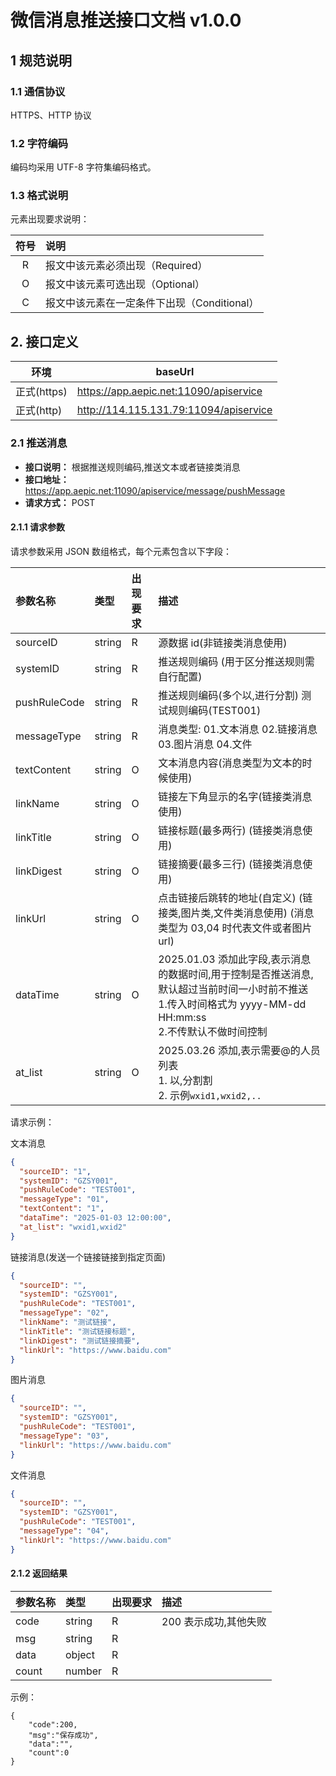 # 微信消息推送接口文档 v1.0.0

## 1 规范说明

### 1.1 通信协议

HTTPS、HTTP 协议

### 1.2 字符编码

编码均采用 UTF-8 字符集编码格式。

### 1.3 格式说明

元素出现要求说明：

| 符号 | 说明                                        |
| :--: | :------------------------------------------ |
|  R   | 报文中该元素必须出现（Required）            |
|  O   | 报文中该元素可选出现（Optional）            |
|  C   | 报文中该元素在一定条件下出现（Conditional） |

## 2. 接口定义

| 环境        | baseUrl                                |
| ----------- | -------------------------------------- |
| 正式(https) | https://app.aepic.net:11090/apiservice |
| 正式(http)  | http://114.115.131.79:11094/apiservice |

### 2.1 推送消息

- **接口说明：** 根据推送规则编码,推送文本或者链接类消息
- **接口地址：** https://app.aepic.net:11090/apiservice/message/pushMessage
- **请求方式：** POST

#### 2.1.1 请求参数

请求参数采用 JSON 数组格式，每个元素包含以下字段：

| 参数名称     | 类型   | 出现要求 | 描述                                                                                                                                                             |
| :----------- | :----- | :------- | :--------------------------------------------------------------------------------------------------------------------------------------------------------------- |
| sourceID     | string | R        | 源数据 id(非链接类消息使用)                                                                                                                                      |
| systemID     | string | R        | 推送规则编码 (用于区分推送规则需自行配置)                                                                                                                        |
| pushRuleCode | string | R        | 推送规则编码(多个以,进行分割) 测试规则编码(TEST001)                                                                                                              |
| messageType  | string | R        | 消息类型: 01.文本消息 02.链接消息 03.图片消息 04.文件                                                                                                            |
| textContent  | string | O        | 文本消息内容(消息类型为文本的时候使用)                                                                                                                           |
| linkName     | string | O        | 链接左下角显示的名字(链接类消息使用)                                                                                                                             |
| linkTitle    | string | O        | 链接标题(最多两行) (链接类消息使用)                                                                                                                              |
| linkDigest   | string | O        | 链接摘要(最多三行) (链接类消息使用)                                                                                                                              |
| linkUrl      | string | O        | 点击链接后跳转的地址(自定义) (链接类,图片类,文件类消息使用) (消息类型为 03,04 时代表文件或者图片 url)                                                            |
| dataTime     | string | O        | 2025.01.03 添加此字段,表示消息的数据时间,用于控制是否推送消息,默认超过当前时间一小时前不推送<br> 1.传入时间格式为 yyyy-MM-dd HH:mm:ss <br>2.不传默认不做时间控制 |
| at_list      | string | O        | 2025.03.26 添加,表示需要@的人员列表 <br> 1. 以,分割割 <br> 2. 示例`wxid1,wxid2,..`                                                                               |

请求示例：

文本消息

```json
{
  "sourceID": "1",
  "systemID": "GZSY001",
  "pushRuleCode": "TEST001",
  "messageType": "01",
  "textContent": "1",
  "dataTime": "2025-01-03 12:00:00",
  "at_list": "wxid1,wxid2"
}
```

链接消息(发送一个链接链接到指定页面)

```json
{
  "sourceID": "",
  "systemID": "GZSY001",
  "pushRuleCode": "TEST001",
  "messageType": "02",
  "linkName": "测试链接",
  "linkTitle": "测试链接标题",
  "linkDigest": "测试链接摘要",
  "linkUrl": "https://www.baidu.com"
}
```

图片消息

```json
{
  "sourceID": "",
  "systemID": "GZSY001",
  "pushRuleCode": "TEST001",
  "messageType": "03",
  "linkUrl": "https://www.baidu.com"
}
```

文件消息

```json
{
  "sourceID": "",
  "systemID": "GZSY001",
  "pushRuleCode": "TEST001",
  "messageType": "04",
  "linkUrl": "https://www.baidu.com"
}
```

#### 2.1.2 返回结果

| 参数名称 | 类型   | 出现要求 | 描述                  |
| :------- | :----- | :------- | :-------------------- |
| code     | string | R        | 200 表示成功,其他失败 |
| msg      | string | R        | &nbsp;                |
| data     | object | R        | &nbsp;                |
| count    | number | R        | &nbsp;                |

示例：

```
{
    "code":200,
    "msg":"保存成功",
    "data":"",
    "count":0
}
```
